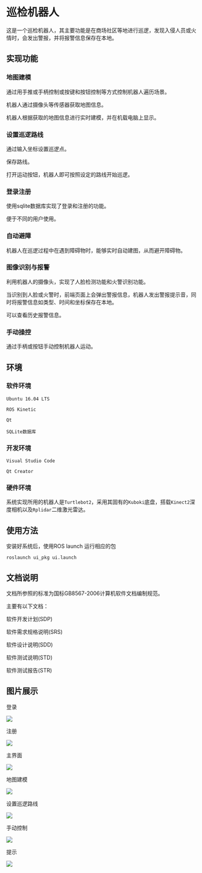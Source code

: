 # 巡检机器人

这是一个巡检机器人，其主要功能是在商场社区等地进行巡逻，发现入侵人员或火情时，会发出警报，并将报警信息保存在本地。

## 实现功能

### 地图建模

通过用手推或手柄控制或按键和按钮控制等方式控制机器人遍历场景。

机器人通过摄像头等传感器获取地图信息。

机器人根据获取的地图信息进行实时建模，并在机载电脑上显示。

### 设置巡逻路线

通过输入坐标设置巡逻点。

保存路线。

打开运动按钮，机器人即可按照设定的路线开始巡逻。

### 登录注册

使用sqlite数据库实现了登录和注册的功能。

便于不同的用户使用。

### 自动避障

机器人在巡逻过程中在遇到障碍物时，能够实时自动建图，从而避开障碍物。

### 图像识别与报警

利用机器人的摄像头，实现了人脸检测功能和火警识别功能。

当识别到人脸或火警时，前端页面上会弹出警报信息，机器人发出警报提示音，同时将报警信息如类型、时间和坐标保存在本地。

可以查看历史报警信息。

### 手动操控

通过手柄或按钮手动控制机器人运动。

## 环境

### 软件环境

`Ubuntu 16.04 LTS`

`ROS Kinetic`

`Qt`

`SQLite数据库`

### 开发环境

`Visual Studio Code`

`Qt Creator`

### 硬件环境

系统实现所用的机器人是`Turtlebot2`，采用其固有的`Kuboki`底盘，搭载`Kinect2`深度相机以及`Rplidar`二维激光雷达。

## 使用方法

安装好系统后，使用ROS launch 运行相应的包

```shell
roslaunch ui_pkg ui.launch
```

## 文档说明

文档所参照的标准为国标GB8567-2006计算机软件文档编制规范。

主要有以下文档：

软件开发计划(SDP) 

软件需求规格说明(SRS)

软件设计说明(SDD)

软件测试说明(STD) 

软件测试报告(STR) 

## 图片展示

登录

![](展示图片/登录.png)

注册

![](展示图片/注册.png)

主界面

![](展示图片/主界面.png)

地图建模

![](展示图片/地图建模2.png)

设置巡逻路线

![](展示图片/设置巡逻路线.png)

手动控制

![](展示图片/手动控制.png)

提示

![](展示图片/提示.png)

